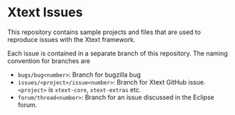 # Xtext Issues

This repository contains sample projects and files that are used to reproduce issues with the Xtext framework.

Each issue is contained in a separate branch of this repository. The naming convention for branches are

* `bugs/bug<number>`: Branch for bugzilla bug
* `issues/<project>/issue<number>`: Branch for Xtext GitHub issue. `<project>` is `xtext-core`, `xtext-extras` etc.
* `forum/thread<number>`: Branch for an issue discussed in the Eclipse forum.

